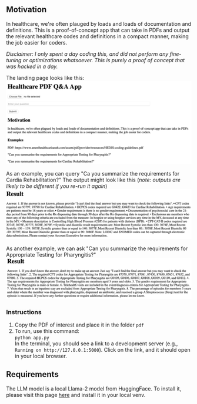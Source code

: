 ## Motivation
In healthcare, we're often plauged by loads and loads of documentation
and definitions. This is a proof-of-concept app that can
take in PDFs and output the relevant healthcare codes
and definitions in a compact manner, making the job easier for coders.

*Disclaimer: I only spent a day coding this, and did not perform any fine-tuning or optimizations whatsoever. This is 
purely a proof of concept that was hacked in a day.*

The landing page looks like this:
![image](img/landing.png)

As an example, you can query "Ca you summarize the requirements for Cardia Rehabilitation?"
The output might look like this (*note: outputs are likely to be different if you re-run it again*)
![image](img/cardiac_rehab_ouput.png)

As another example, we can ask "Can you summarize the requirements for Appropriate Testing for Pharyngitis?"
![image](img/pharyngitis_output.png)
### Instructions
1. Copy the PDF of interest and place it in the folder `pdf`
2. To run, use this command: <br>
`python app.py` <br>
In the terminal, you should see a link to a development server 
(e.g., `Running on http://127.0.0.1:5000`). Click
on the link, and it should open in your local browser.

## Requirements
The LLM model is a local Llama-2 model from HuggingFace. To install it, please visit this page [here](https://huggingface.co/TheBloke/Llama-2-7B-Chat-GGUF)
and install it in your local venv.